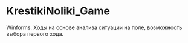 # KrestikiNoliki_Game
Winforms. Ходы на основе анализа ситуации на поле, возможность выбора первого хода.
